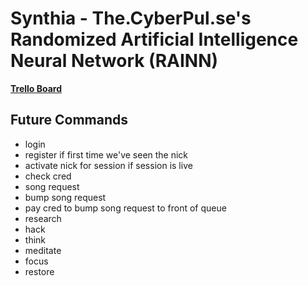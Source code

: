 # Synthia - The.CyberPul.se's Randomized Artificial Intelligence Neural Network (RAINN)

**[Trello Board](https://trello.com/b/CWghudoS/synthia)**

## Future Commands

* login
 * register if first time we've seen the nick
 * activate nick for session if session is live
* check cred
* song request
* bump song request
 * pay cred to bump song request to front of queue
* research
* hack
* think
* meditate
* focus
* restore
